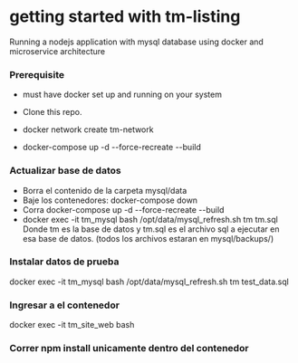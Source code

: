 # getting started with tm-listing

Running a nodejs application with mysql database using docker and microservice architecture

### Prerequisite

- must have docker set up and running on your system

- Clone this repo.

- docker network create tm-network

- docker-compose up -d --force-recreate --build



### Actualizar base de datos 
- Borra el contenido de la carpeta mysql/data
- Baje los contenedores: docker-compose down
- Corra docker-compose up -d --force-recreate --build
- docker exec -it tm_mysql bash /opt/data/mysql_refresh.sh tm tm.sql
Donde tm es la base de datos y tm.sql es el archivo sql a ejecutar en esa base de datos.
(todos los archivos estaran en mysql/backups/)

### Instalar datos de prueba
docker exec -it tm_mysql bash /opt/data/mysql_refresh.sh tm test_data.sql
### Ingresar a el contenedor
docker exec -it tm_site_web bash

### Correr npm install unicamente dentro del contenedor






